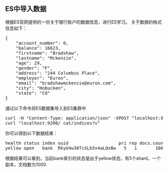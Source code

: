 ## ES中导入数据
根据ES官网提供的一份关于银行账户的数据信息，进行ES学习。
关于数据的格式信息如下：
<pre>
{
    "account_number": 0,
    "balance": 16623,
    "firstname": "Bradshaw",
    "lastname": "Mckenzie",
    "age": 29,
    "gender": "F",
    "address": "244 Columbus Place",
    "employer": "Euron",
    "email": "bradshawmckenzie@euron.com",
    "city": "Hobucken",
    "state": "CO"
}
</pre>
通过以下命令将ES数据集导入到ES集群中
<pre>
curl -H "Content-Type: application/json" -XPOST "localhost:9200/bank/account/_bulk?pretty&refresh" --data-binary "@accounts.json"
curl "localhost:9200/_cat/indices?v"
</pre>
你可以得到以下数据结果：
<pre>
health status index uuid                   pri rep docs.count docs.deleted store.size pri.store.size
yellow open   bank  RkyU4w38TcSLb5v4aLQxBw   5   1       1000            0    474.7kb        474.7kb
</pre>
根据结果可以看到，当前bank索引的状态是出于yellow状态，有5个shard，一个副本，文档数为1000.
